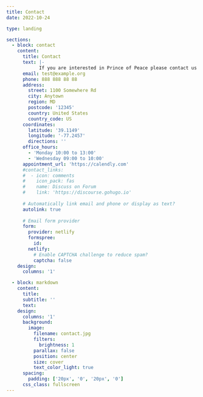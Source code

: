 ```yaml
---
title: Contact
date: 2022-10-24

type: landing

sections: 
  - block: contact
    content:
      title: Contact
      text: |-
            If you are interested in Prince of Peace please contact us using the form.
      email: test@example.org
      phone: 888 888 88 88
      address:
        street: 1100 Somewhere Rd
        city: Anytown
        region: MD
        postcode: '12345'
        country: United States
        country_code: US
      coordinates:
        latitude: '39.1149'
        longitude: '-77.2457'
        directions: ''  
      office_hours:
        - 'Monday 10:00 to 13:00'
        - 'Wednesday 09:00 to 10:00'
      appointment_url: 'https://calendly.com'
      #contact_links:
      #  - icon: comments
      #    icon_pack: fas
      #    name: Discuss on Forum
      #    link: 'https://discourse.gohugo.io'
    
      # Automatically link email and phone or display as text?
      autolink: true
    
      # Email form provider
      form:
        provider: netlify
        formspree:
          id:
        netlify:
          # Enable CAPTCHA challenge to reduce spam?
          captcha: false
    design:
      columns: '1'

  - block: markdown
    content:
      title:
      subtitle: ''
      text:
    design:
      columns: '1'
      background:
        image: 
          filename: contact.jpg
          filters:
            brightness: 1
          parallax: false
          position: center
          size: cover
          text_color_light: true
      spacing:
        padding: ['20px', '0', '20px', '0']
      css_class: fullscreen
---
```

